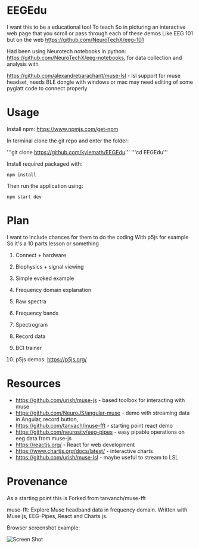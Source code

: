# EEGEdu

I want this to be a educational tool
To teach
So in picturing an interactive web page that you scroll or pass through each of these demos
Like EEG 101 but on the web
https://github.com/NeuroTechX/eeg-101

Had been using Neurotech notebooks in python:
https://github.com/NeuroTechX/eeg-notebooks, for data collection and analysis with

https://github.com/alexandrebarachant/muse-lsl - lsl support for muse headset, needs BLE dongle with windows or mac
may need editing of some pyglatt code to connect properly

# Usage

Install npm:
https://www.npmjs.com/get-npm

In terminal clone the git repo and enter the folder:

'''git clone https://github.com/kylemath/EEGEdu'''
'''cd EEGEdu'''

Install required packaged with:

```npm install```

Then run the application using:

```npm start dev```

# Plan

I want to include chances for them to do the coding
With p5js for example
So it's a 10 parts lesson or something

1. Connect + hardware
2. Biophysics + signal viewing
3. Simple evoked example
4. Frequency domain explanation
5. Raw spectra
6. Frequency bands
7. Spectrogram
8. Record data
9. BCI trainer

10. p5js demos: https://p5js.org/

# Resources

* https://github.com/urish/muse-js - based toolbox for interacting with muse 
* https://github.com/NeuroJS/angular-muse - demo with streaming data in Angular, record button, 
* https://github.com/tanvach/muse-fft  - starting point react demo
* https://github.com/neurosity/eeg-pipes - easy pipable operations on eeg data from muse-js
* https://reactjs.org/  - React for web development
* https://www.chartjs.org/docs/latest/ - interactive charts
* https://github.com/urish/muse-lsl  - maybe useful to stream to LSL

# Provenance

As a starting point this is Forked from tanvanch/muse-fft

muse-fft: Explore Muse headband data in frequency domain. Written with Muse.js, EEG-Pipes, React and Charts.js.

Browser screenshot example:

![Screen Shot](screen.png)


